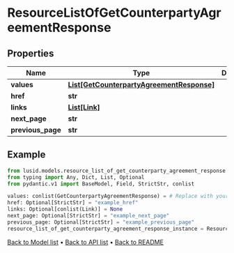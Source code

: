 # ResourceListOfGetCounterpartyAgreementResponse

## Properties
Name | Type | Description | Notes
------------ | ------------- | ------------- | -------------
**values** | [**List[GetCounterpartyAgreementResponse]**](GetCounterpartyAgreementResponse.md) |  | 
**href** | **str** |  | [optional] 
**links** | [**List[Link]**](Link.md) |  | [optional] 
**next_page** | **str** |  | [optional] 
**previous_page** | **str** |  | [optional] 
## Example

```python
from lusid.models.resource_list_of_get_counterparty_agreement_response import ResourceListOfGetCounterpartyAgreementResponse
from typing import Any, Dict, List, Optional
from pydantic.v1 import BaseModel, Field, StrictStr, conlist

values: conlist(GetCounterpartyAgreementResponse) = # Replace with your value
href: Optional[StrictStr] = "example_href"
links: Optional[conlist(Link)] = None
next_page: Optional[StrictStr] = "example_next_page"
previous_page: Optional[StrictStr] = "example_previous_page"
resource_list_of_get_counterparty_agreement_response_instance = ResourceListOfGetCounterpartyAgreementResponse(values=values, href=href, links=links, next_page=next_page, previous_page=previous_page)

```

[Back to Model list](../README.md#documentation-for-models) &#8226; [Back to API list](../README.md#documentation-for-api-endpoints) &#8226; [Back to README](../README.md)

